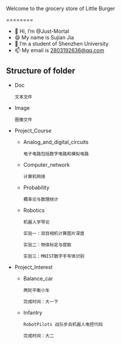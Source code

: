 Welcome to the grocery store of Little Burger 

========

- 👋 Hi, I’m @Just-Mortal
- 😄 My name is Sujian Jia
- 👀 I’m a student of Shenzhen University
- 📫 My email is 2803192636@qq.com

## Structure of folder
* Doc
  
     `文本文件`


* Image

    `图像文件`


* Project_Course

    * Analog_and_digital_circuits
        
        `电子电路包括数字电路和模拟电路`

    * Computer_network

        `计算机网络`

    * Probability

        `概率论与数理统计`

    * Robotics
  
        `机器人学导论`

        `实验一：双目相机计算图片深度`

        `实验二：物体标定与提取`

        `实验三：MNIST数字手写体识别`

* Project_Interest
    * Balance_car

        `两轮平衡小车`

        `完成时间：大一下`

    * Infantry

        `RobotPilots 战队步兵机器人电控代码`

        `完成时间：大二`

